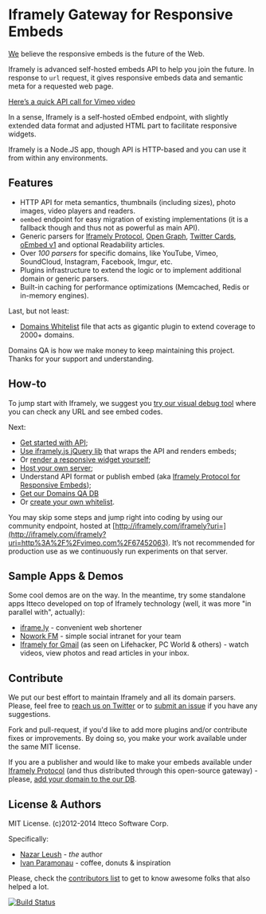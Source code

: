 # Iframely Gateway for Responsive Embeds

[We](http://itteco.com) believe the responsive embeds is the future of the Web. 

Iframely is advanced self-hosted embeds API to help you join the future. In response to `url` request, it gives  responsive embeds data and semantic meta for a requested web page.

[Here’s a quick API call for Vimeo video](http://iframely.com/iframely?uri=http%3A%2F%2Fvimeo.com%2F67452063)

In a sense, Iframely is a self-hosted oEmbed endpoint, with slightly extended data format and adjusted HTML part to facilitate responsive widgets.

Iframely is a Node.JS app, though API is HTTP-based and you can use it from within any environments.

## Features

- HTTP API for meta semantics, thumbnails (including sizes), photo images, video players and readers.
- `oembed` endpoint for easy migration of existing implementations (it is a fallback though and thus not as powerful as main API).
- Generic parsers for [Iframely Protocol](http://iframely.com/oembed2), [Open Graph](http://ogp.me/), [Twitter Cards](https://dev.twitter.com/docs/cards), [oEmbed v1](http://oembed.com/) and optional Readability articles.
- Over _100 parsers_ for specific domains, like YouTube, Vimeo, SoundCloud, Instagram, Facebook, Imgur, etc.
- Plugins infrastructure to extend the logic or to implement additional domain or generic parsers.
- Built-in caching for performance optimizations (Memcached, Redis or in-memory engines).

Last, but not least:

- [Domains Whitelist](http://iframely.com/qa/buy) file that acts as gigantic plugin to extend coverage to 2000+ domains.

Domains QA is how we make money to keep maintaining this project. Thanks for your support and understanding.

## How-to

To jump start with Iframely, we suggest you [try our visual debug tool](http://iframely.com/debug) where you can check any URL and see embed codes.

Next: 

- [Get started with API](http://iframely.com/gateway/API);
- [Use iframely.js jQuery lib](http://iframely.com/gateway/iframelyjs)  that wraps the API and renders embeds;
- Or [render a responsive widget yourself](http://iframely.com/oembed2/types);
- [Host your own server](http://iframely.com/gateway/setup);
- Understand API format or publish embed (aka [Iframely Protocol for Responsive Embeds](http://iframely.com/oembed2));
- [Get our Domains QA DB](http://iframely.com/qa)
- Or [create your own whitelist](http://iframely.com/qa/format).

You may skip some steps and jump right into coding by using our community endpoint, hosted at [http://iframely.com/iframely?uri=](http://iframely.com/iframely?uri=http%3A%2F%2Fvimeo.com%2F67452063). It’s not recommended for production use as we continuously run experiments on that server.

## Sample Apps & Demos

Some cool demos are on the way. In the meantime, try some standalone apps Itteco developed on top of Iframely technology (well, it was more "in parallel with", actually):

* [iframe.ly](http://iframe.ly) -  convenient web shortener
* [Nowork FM](http://nowork.fm) - simple social intranet for your team
* [Iframely for Gmail](https://chrome.google.com/webstore/detail/iframely-for-gmail/bbafbcjnlgfbemjemgliogmfdlkocjmi) (as seen on Lifehacker, PC World & others) - watch videos, view photos and read articles in your inbox.


## Contribute

We put our best effort to maintain Iframely and all its domain parsers. Please, feel free to [reach us on Twitter](http://twitter.com/iframely) or to [submit an issue](https://github.com/itteco/iframely/issues) if you have any suggestions.

Fork and pull-request, if you'd like to add more plugins and/or contribute fixes or improvements. By doing so, you make your work available under the same MIT license.

If you are a publisher and would like to make your embeds available under [Iframely Protocol](http://iframely.com/oembed2) (and thus distributed through this open-source gateway) - please, [add your domain to the our DB](http://iframely.com/qa/request).



## License & Authors

MIT License. (c)2012-2014 Itteco Software Corp. 

Specifically:

- [Nazar Leush](https://github.com/nleush) - _the_ author
- [Ivan Paramonau](https://twitter.com/iparamonau) - coffee, donuts & inspiration

Please, check the [contributors list](https://github.com/itteco/iframely/graphs/contributors) to get to know awesome folks that also helped a lot.

[![Build Status](https://travis-ci.org/itteco/iframely.png?branch=master)](https://travis-ci.org/itteco/iframely)




